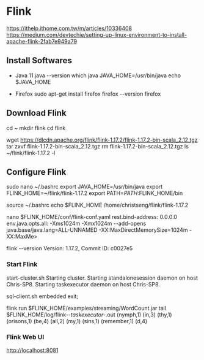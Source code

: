 # Flink

<https://ithelp.ithome.com.tw/m/articles/10336408>
<https://medium.com/devtechie/setting-up-linux-environment-to-install-apache-flink-2fab7e949a79>

## Install Softwares

- Java 11
  java --version
  which java
  JAVA_HOME=/usr/bin/java
  echo $JAVA_HOME

- Firefox
  sudo apt-get install firefox
  firefox --version
  firefox

## Download Flink

cd ~
mkdir flink
cd flink
<!-- wget https://dlcdn.apache.org/flink/flink-1.17.2/flink-1.17.2-bin-scala_2.12.tgz -->
wget https://dlcdn.apache.org/flink/flink-1.17.2/flink-1.17.2-bin-scala_2.12.tgz
tar zxvf flink-1.17.2-bin-scala_2.12.tgz
rm flink-1.17.2-bin-scala_2.12.tgz
ls ~/flink/flink-1.17.2 -l

## Configure Flink

sudo nano ~/.bashrc
    export JAVA_HOME=/usr/bin/java
    export FLINK_HOME=~/flink/flink-1.17.2
    export PATH=$PATH:$FLINK_HOME/bin

source ~/.bashrc
echo $FLINK_HOME
    /home/christseng/flink/flink-1.17.2

nano $FLINK_HOME/conf/flink-conf.yaml
    rest.bind-address: 0.0.0.0
    env.java.opts.all: -Xms1024m -Xmx1024m --add-opens java.base/java.lang=ALL-UNNAMED -XX:MaxDirectMemorySize=1024m -XX:MaxMe>

flink --version
    Version: 1.17.2, Commit ID: c0027e5

### Start Flink

start-cluster.sh
    Starting cluster.
    Starting standalonesession daemon on host Chris-SP8.
    Starting taskexecutor daemon on host Chris-SP8.

sql-client.sh embedded
    exit;

flink run $FLINK_HOME/examples/streaming/WordCount.jar
tail $FLINK_HOME/log/flink-*-taskexecutor-*.out
    (nymph,1)
    (in,3)
    (thy,1)
    (orisons,1)
    (be,4)
    (all,2)
    (my,1)
    (sins,1)
    (remember,1)
    (d,4)

### Flink Web UI

<http://localhost:8081>
